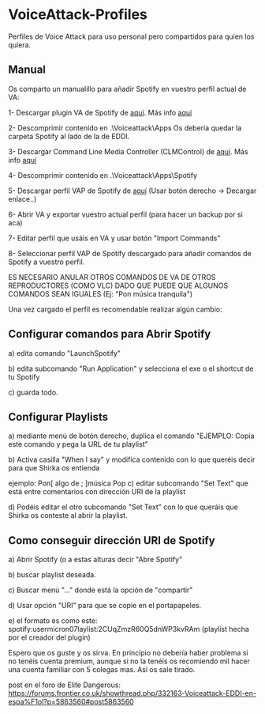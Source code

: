 # VoiceAttack-Profiles
Perfiles de Voice Attack para uso personal pero compartidos para quien los quiera.

## Manual
Os comparto un manualillo para añadir Spotify en vuestro perfil actual de VA:

1- Descargar plugin VA de Spotify de [aquí](http://www.litpixi.com/va-spotify/). Más info [aquí](http://voiceattack.com/SMF/index.php?topic=585.0/)

2- Descomprimir contenido en .\Voiceattack\Apps Os debería quedar la carpeta Spotify al lado de la de EDDI.

3- Descargar Command Line Media Controller (CLMControl) de [aquí](https://commandlinemedia.codeplex.com/). Más info [aquí](https://commandlinemedia.codeplex.com/documentation)

4- Descomprimir contenido en .\Voiceattack\Apps\Spotify

5- Descargar perfil VAP de Spotify de [aquí](https://github.com/hoksilato2/VoiceAttack-Profiles/blob/master/VAPs/Hoksilato-Spotify-Profile.vap) (Usar botón derecho -> Decargar enlace..)

6- Abrir VA y exportar vuestro actual perfil (para hacer un backup por si aca)

7- Editar perfil que usáis en VA y usar botón "Import Commands"

8- Seleccionar perfil VAP de Spotify descargado para añadir comandos de Spotify a vuestro perfil.

ES NECESARIO ANULAR OTROS COMANDOS DE VA DE OTROS REPRODUCTORES (COMO VLC) DADO QUE PUEDE QUE ALGUNOS COMANDOS SEAN IGUALES (Ej: "Pon música tranquila")


Una vez cargado el perfil es recomendable realizar algún cambio:

## Configurar comandos para Abrir Spotify

a) edita comando "LaunchSpotify"

b) edita subcomando "Run Application" y selecciona el exe o el shortcut de tu Spotify

c) guarda todo.


## Configurar Playlists

a) mediante menú de botón derecho, duplica el comando "EJEMPLO: Copia este comando y pega la URL de tu playlist"

b) Activa casilla "When I say" y modifica contenido con lo que queréis decir para que Shirka os entienda

ejemplo: Pon[ algo de ; ]música Pop
c) editar subcomando "Set Text" que está entre comentarios con dirección URI de la playlist

d) Podéis editar el otro subcomando "Set Text" con lo que queráis que Shirka os conteste al abrir la playlist.



## Como conseguir dirección URI de Spotify

a) Abrir Spotify (o a estas alturas decir "Abre Spotify"

b) buscar playlist deseada.

c) Buscar menú "..." donde está la opción de "compartir"

d) Usar opción "URI" para que se copie en el portapapeles.

e) el formato es como este: spotify:usermicron07laylist:2CUqZmzR60Q5dnWP3kvRAm (playlist hecha por el creador del plugin)



Espero que os guste y os sirva. En principio no debería haber problema si no tenéis cuenta premium, aunque si no la tenéis os recomiendo mil hacer una cuenta familiar con 5 colegas mas. Así os sale tirado.


post en el foro de Elite Dangerous: 
https://forums.frontier.co.uk/showthread.php/332163-Voiceattack-EDDI-en-espa%F1ol?p=5863560#post5863560
